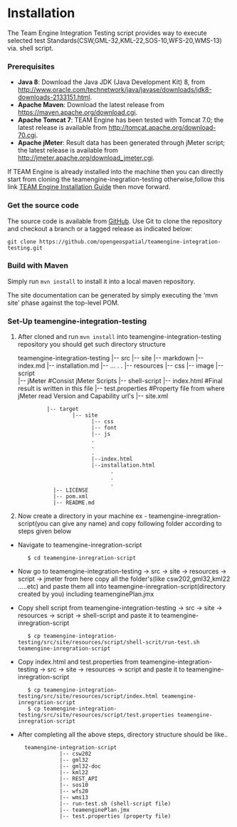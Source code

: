 # Installation

The Team Engine Integration Testing script provides way to execute selected test Standards(CSW,GML-32,KML-22,SOS-10,WFS-20,WMS-13) via. shell script.

### Prerequisites

- **Java 8**: Download the Java JDK (Java Development Kit) 8, from <http://www.oracle.com/technetwork/java/javase/downloads/jdk8-downloads-2133151.html>.
- **Apache Maven**: Download the latest release from <https://maven.apache.org/download.cgi>.
- **Apache Tomcat 7**: TEAM Engine has been tested with Tomcat 7.0; the latest release is available 
from <http://tomcat.apache.org/download-70.cgi>.
- **Apache jMeter**: Result data has been generated through jMeter script; the latest release is available 
from <http://jmeter.apache.org/download_jmeter.cgi>.

If TEAM Engine is already installed into the machine then you can directly start from cloning the teamengine-inegration-testing otherwise,follow this link [TEAM Engine Installation Guide](https://github.com/opengeospatial/teamengine/blob/master/doc/en/index.rst) then move forward.

### Get the source code 

The source code is available from [GitHub](https://github.com/opengeospatial/teamengine-integration-testing). 
Use Git to clone the repository and checkout a branch or a tagged release as indicated below:

    git clone https://github.com/opengeospatial/teamengine-integration-testing.git
    
### Build with Maven

Simply run `mvn install` to install it into a local maven repository.

The site documentation can be generated by simply executing the 'mvn site' phase 
against the top-level POM.

### Set-Up teamengine-integration-testing

1. After cloned and run `mvn install` into teamengine-integration-testing repository you should get such directory structure

      teamengine-integration-testing
                |-- src 
                     |-- site
                          |-- markdown
                                |-- index.md
                                |-- installation.md
                                |-- ...
                                     .
                                     .
                          |-- resources
                                 |-- css
                                 |-- image
                                 |-- script          
                                        |-- jMeter        #Consist jMeter Scripts
                                        |-- shell-script
                                 |-- index.html           #Final result is written in this file
                                 |-- test.properties      #Property file from where jMeter read Version and Capability url's
                          |-- site.xml
               
                |-- target
                        |-- site
                              |-- css
                              |-- font
                              |-- js 
                              .
                              .
                              .
                              |--index.html
                              |--installation.html
                                    .
                                    .
                                    .    
      	          |-- LICENSE
      	          |-- pom.xml
      	          |-- README.md
      	        
2. Now create a directory in your machine ex - teamengine-inregration-script(you can give any name) and copy following folder according to steps given below 

 - Navigate to  teamengine-inregration-script
         
          $ cd teamengine-inregration-script 
  
 - Now go to teamengine-integration-testing -> src -> site -> resources -> script -> jmeter from here copy all the folder's(like csw202,gml32,kml22 .....etc) and paste them all into teamengine-inregration-script(directory created by you)
 including teamenginePlan.jmx
 
 - Copy shell script from teamengine-integration-testing -> src -> site -> resources -> script -> shell-script and paste it to teamengine-inregration-script
 
          $ cp teamengine-integration-testing/src/site/resources/script/shell-scrit/run-test.sh teamengine-inregration-script
 
 - Copy index.html and test.properties from teamengine-integration-testing -> src -> site -> resources -> script and paste it to teamengine-inregration-script
 
          $ cp teamengine-integration-testing/src/site/resources/script/index.html teamengine-inregration-script
          $ cp teamengine-integration-testing/src/site/resources/script/test.properties teamengine-inregration-script
       
 - After completing all the above steps, directory structure should be like..

         teamengine-integration-script
                    |-- csw202
                    |-- gml32
                    |-- gml32-doc
                    |-- kml22
                    |-- REST_API
                    |-- sos10
                    |-- wfs20
                    |-- wms13
                    |-- run-test.sh (shell-script file)
                    |-- teamenginePlan.jmx
                    |-- test.properties (property file)
 
 
